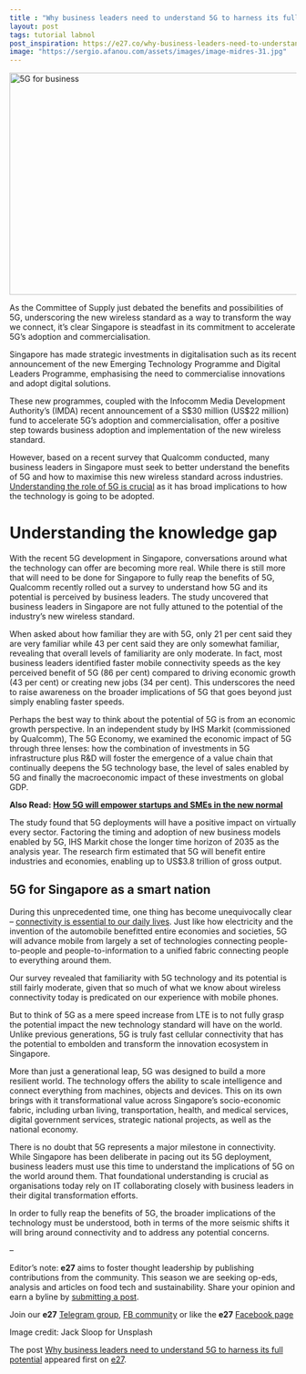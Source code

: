 ```yaml
---
title : "Why business leaders need to understand 5G to harness its full potential"
layout: post
tags: tutorial labnol
post_inspiration: https://e27.co/why-business-leaders-need-to-understand-5g-to-harness-its-full-potential-20210412/
image: "https://sergio.afanou.com/assets/images/image-midres-31.jpg"
---
```


<img loading="lazy" class="aligncenter wp-image-413901 size-full" src="https://e27.co/wp-content/uploads/2021/04/jack-sloop-eYwn81sPkJ8-unsplash.jpg" alt="5G for business" width="690" height="390" />
<p><span style="font-weight: 400;">As the Committee of Supply just debated the benefits and possibilities of 5G, underscoring the new wireless standard as a way to transform the way we connect, it’s clear Singapore is steadfast in its commitment to accelerate 5G’s adoption and commercialisation. </span></p>
<p><span style="font-weight: 400;">Singapore has made strategic investments in digitalisation such as its recent announcement of the new Emerging Technology Programme and Digital Leaders Programme, emphasising the need to commercialise innovations and adopt digital solutions. </span></p>
<p><span style="font-weight: 400;">These new programmes, coupled with the Infocomm Media Development Authority’s (IMDA) recent announcement of a S$30 million (US$22 million) fund to accelerate 5G’s adoption and commercialisation, offer a positive step towards business adoption and implementation of the new wireless standard. </span></p>
<p><span style="font-weight: 400;">However, based on a recent survey that Qualcomm conducted, many business leaders in Singapore must seek to better understand the benefits of 5G and how to maximise this new wireless standard across industries. <a rel="follow" href="https://e27.co/how-transcelestial-aims-to-help-telcos-roll-out-5g-rapidly-and-cost-effectively-in-sea-20200827/">Understanding the role of 5G is crucial</a> as it has broad implications to how the technology is going to be adopted. </span></p>
<h1>Understanding the knowledge gap<span style="font-weight: 400;"> </span></h1>
<p><span style="font-weight: 400;">With the recent 5G development in Singapore, conversations around what the technology can offer are becoming more real. While there is still more that will need to be done for Singapore to fully reap the benefits of 5G, Qualcomm recently rolled out a survey to understand how 5G and its potential is perceived by business leaders. The study uncovered that business leaders in Singapore are not fully attuned to the potential of the industry’s new wireless standard. </span></p>
<p><span style="font-weight: 400;">When asked about how familiar they are with 5G, only 21 per cent said they are very familiar while 43 per cent said they are only somewhat familiar, revealing that overall levels of familiarity are only moderate. In fact, most business leaders identified faster mobile connectivity speeds as the key perceived benefit of 5G (86 per cent) compared to driving economic growth (43 per cent) or creating new jobs (34 per cent). This underscores the need to raise awareness on the broader implications of 5G that goes beyond just simply enabling faster speeds.</span></p>
<p><span style="font-weight: 400;">Perhaps the best way to think about the potential of 5G is from an economic growth perspective. In an independent study by IHS Markit (commissioned by Qualcomm), The 5G Economy, we examined the economic impact of 5G through three lenses: how the combination of investments in 5G infrastructure plus R&amp;D will foster the emergence of a value chain that continually deepens the 5G technology base, the level of sales enabled by 5G and finally the macroeconomic impact of these investments on global GDP.</span></p>
<p><strong>Also Read: <a rel="follow" href="https://e27.co/how-5g-will-empower-startups-and-smes-in-the-new-normal-20200825/">How 5G will empower startups and SMEs in the new normal</a></strong></p>
<p><span style="font-weight: 400;">The study found that 5G deployments will have a positive impact on virtually every sector. Factoring the timing and adoption of new business models enabled by 5G, IHS Markit chose the longer time horizon of 2035 as the analysis year. The research firm estimated that 5G will benefit entire industries and economies, enabling up to US$3.8 trillion of gross output.</span></p>
<h2>5G for Singapore as a smart nation</h2>
<p><span style="font-weight: 400;">During this unprecedented time, one thing has become unequivocally clear – <a rel="follow" href="https://e27.co/amidst-uncertainty-digitalisation-requires-reliable-connectivity-20200907/">connectivity is essential to our daily lives</a>. Just like how electricity and the invention of the automobile benefitted entire economies and societies, 5G will advance mobile from largely a set of technologies connecting people-to-people and people-to-information to a unified fabric connecting people to everything around them.</span></p>
<p><span style="font-weight: 400;">Our survey revealed that familiarity with 5G technology and its potential is still fairly moderate, given that so much of what we know about wireless connectivity today is predicated on our experience with mobile phones. </span></p>
<p><span style="font-weight: 400;">But to think of 5G as a mere speed increase from LTE is to not fully grasp the potential impact the new technology standard will have on the world. Unlike previous generations, 5G is truly fast cellular connectivity that has the potential to embolden and transform the innovation ecosystem in Singapore.</span></p>
<p><span style="font-weight: 400;">More than just a generational leap, 5G was designed to build a more resilient world. The technology offers the ability to scale intelligence and connect everything from machines, objects and devices. This on its own brings with it transformational value across Singapore’s socio-economic fabric, including urban living, transportation, health, and medical services, digital government services, strategic national projects, as well as the national economy.</span></p>
<p><span style="font-weight: 400;">There is no doubt that 5G represents a major milestone in connectivity. While Singapore has been deliberate in pacing out its 5G deployment, business leaders must use this time to understand the implications of 5G on the world around them. That foundational understanding is crucial as organisations today rely on IT collaborating closely with business leaders in their digital transformation efforts. </span></p>
<p><span style="font-weight: 400;">In order to fully reap the benefits of 5G, the broader implications of the technology must be understood, both in terms of the more seismic shifts it will bring around connectivity and to address any potential concerns.</span></p>
<p>&#8211;</p>
<p class="p1"><span class="s1">Editor’s note: <strong>e27</strong> aims to foster thought leadership by publishing contributions from the community. This season we are seeking op-eds, analysis and articles on food tech and sustainability. Share your opinion and earn a byline by <a rel="follow" href="https://e27.co/contributor"><span class="s2">submitting a post</span></a>.</span></p>
<p class="p1"><span class="s1">Join our <strong>e27</strong> <a rel="follow" href="https://t.me/joinchat/HmTbfBcGCZeykhM8NOlQ-g"><span class="s2">Telegram group</span></a>, <a rel="follow" href="https://www.facebook.com/groups/e27co/permalink/886904662065955/">FB community</a> or like the <strong>e27</strong> <a rel="follow" href="https://www.facebook.com/e27/?ref=your_pages"><span class="s2">Facebook page</span></a></span></p>
<p>Image credit: Jack Sloop for Unsplash</p>
<p>The post <a rel="nofollow" href="https://e27.co/why-business-leaders-need-to-understand-5g-to-harness-its-full-potential-20210412/">Why business leaders need to understand 5G to harness its full potential</a> appeared first on <a rel="nofollow" href="https://e27.co">e27</a>.</p>
